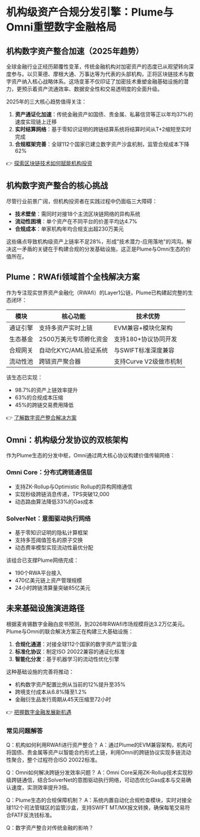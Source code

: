 # 机构级资产合规分发引擎：Plume与Omni重塑数字金融格局

## 机构数字资产整合加速（2025年趋势）

全球金融行业正经历颠覆性变革，传统金融机构对加密资产的态度已从观望转向深度参与。以贝莱德、摩根大通、万事达等为代表的头部机构，正将区块链技术与数字资产纳入核心战略体系。这场变革不仅印证了加密技术重塑金融基础设施的潜力，更预示着资产流通效率、数据安全性和交易透明度的全面升级。

2025年的三大核心趋势值得关注：
1. **资产通证化加速**：传统金融资产如国债、贵金属、私募信贷等正以年均37%的速度实现链上迁移
2. **实时结算网络**：基于零知识证明的跨链结算系统将结算时间从T+2缩短至实时完成
3. **合规框架完善**：全球112个国家已建立数字资产沙盒机制，监管合规成本下降62%

👉 [探索区块链技术如何赋能机构投资](https://bit.ly/okx_welcome)

## 机构数字资产整合的核心挑战

尽管行业前景广阔，但机构投资者在实践过程中仍面临三大障碍：
- **技术壁垒**：需同时对接18个主流区块链网络的异构系统
- **流动性困境**：单个资产在不同平台的价差平均达4.7%
- **合规成本**：单家机构年均合规支出超230万美元

这些痛点导致机构级资产上链率不足28%，形成"技术潜力-应用落地"的鸿沟。解决这一矛盾的关键在于构建合规的分发基础设施，这正是Plume与Omni生态的价值所在。

## Plume：RWAfi领域首个全栈解决方案

作为专注现实世界资产金融化（RWAfi）的Layer1公链，Plume已构建起完整的生态闭环：

| 模块          | 核心功能                          | 技术优势                     |
|---------------|-----------------------------------|------------------------------|
| 通证引擎      | 支持多资产实时上链                | EVM兼容+模块化架构           |
| 生态基金      | 2500万美元专项孵化资金            | 支持180+协议协同开发         |
| 合规网关      | 自动化KYC/AML验证系统             | 与SWIFT标准深度兼容          |
| 流动性池      | 跨链资产聚合器                    | 支持Curve V2级做市机制       |

该生态已实现：
- 98.7%的资产上链效率提升
- 63%的合规成本压缩
- 45%的跨链交易费用降低

👉 [了解数字资产整合解决方案](https://bit.ly/okx_welcome)

## Omni：机构级分发协议的双核架构

作为Plume生态的分发中枢，Omni通过两大核心协议构建价值传输网络：

### Omni Core：分布式跨链通信层
- 支持ZK-Rollup与Optimistic Rollup的异构网络通信
- 实现秒级跨链消息传递，TPS突破12,000
- 动态路由算法降低33%的Gas成本

### SolverNet：意图驱动执行网络
- 基于零知识证明的隐私计算框架
- 支持多签阈值签名的原子交换
- 动态费率模型实现流动性最优分配

该组合已支撑Plume网络完成：
- 190个RWA平台接入
- 470亿美元链上资产管理规模
- 24小时跨链清算量突破85亿美元

## 未来基础设施演进路径

根据麦肯锡数字金融白皮书预测，到2026年RWAfi市场规模将达3.2万亿美元。Plume与Omni的联合解决方案正在构建三大基础设施：

1. **合规化通道**：对接全球112个国家的数字资产监管沙盒
2. **标准化协议**：制定ISO 20022兼容的通证化标准
3. **智能化分发**：基于机器学习的流动性优化引擎

这种基础设施的完善将推动：
- 机构数字资产配置比例从当前的12%提升至35%
- 跨境支付成本从6.8%降至1.2%
- 金融衍生品发行周期从45天压缩至72小时

👉 [把握数字金融发展新机遇](https://bit.ly/okx_welcome)

### 常见问题解答

Q：机构如何利用RWAfi进行资产整合？
A：通过Plume的EVM兼容架构，机构可将国债、贵金属等资产以智能合约形式上链，利用Omni的跨链协议实现多链流动性聚合，整个过程符合ISO 20022标准。

Q：Omni如何解决跨链分发效率问题？
A：Omni Core采用ZK-Rollup技术实现秒级跨链通信，结合SolverNet的意图驱动执行网络，可动态优化Gas成本与交易确认速度，实测效率提升3倍。

Q：Plume生态的合规保障机制？
A：系统内置自动化合规检查模块，实时对接全球112个司法管辖区的监管沙盒，支持SWIFT MT/MX报文转换，确保每笔交易符合FATF反洗钱标准。

Q：数字资产整合对传统金融的影响？